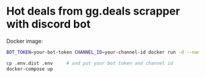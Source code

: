 # Hot deals from gg.deals scrapper with discord bot

Docker image:

```bash
BOT_TOKEN=your-bot-token CHANNEL_ID=your-channel-id docker run -d --name=hot-deals-discord-bot amvid/hot-deals-discord-bot
```

```bash
cp .env.dist .env     # and put your bot token and channel id
docker-compose up
```
